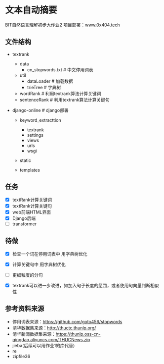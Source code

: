 # 文本自动摘要
BIT自然语言理解初步大作业2 
项目部署：www.0x404.tech

## 文件结构

* textrank
  * data
    * cn_stopwords.txt    # 中文停用词表
  * util
    * dataLoader    # 加载数据
    * trieTree    # 字典树
  * wordRank    # 利用textrank算法计算关键词
  * sentenceRank    # 利用textrank算法计算关键句

* django-online    # django部署
  * keyword_extracttion
    * textrank
    * settings
    * views
    * urls
    * wsgi

  * static
  * templates
  

## 任务

- [x] textRank计算关键词
- [x] textRank计算关键句
- [x] web前端HTML界面
- [x] Django后端
- [ ] transformer

## 待做
- [x] 检查一个词在停用词表中 用字典树优化
- [x] 计算关键句中 用字典树优化
- [ ] 更细粒度的分句
- [x] textrank可以进一步改进，如加入句子长度的惩罚，或者使用句向量判断相似性


## 参考资料来源

* 停用词表来源：https://github.com/goto456/stopwords
* 清华数据集来源：http://thuctc.thunlp.org/
* 清华新闻数据集来源：https://thunlp.oss-cn-qingdao.aliyuncs.com/THUCNews.zip
* jieba(后续可以用作业1的库代替)
* re
* zipfile36



